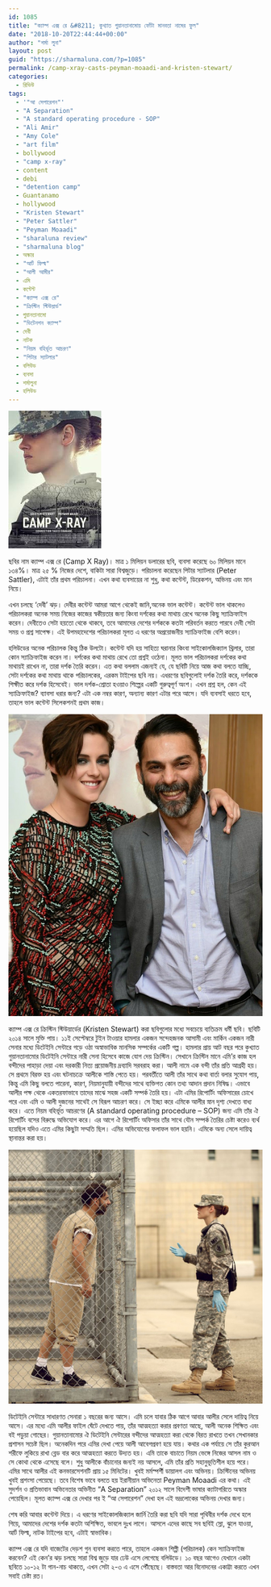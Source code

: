 ```yaml
---
id: 1085
title: "ক্যাম্প এক্স রে &#8211; কুখ্যাত গুয়ানতানামোয় ফোঁটা মানবতা নামের ফুল"
date: "2018-10-20T22:44:44+00:00"
author: "শর্মা লুনা"
layout: post
guid: "https://sharmaluna.com/?p=1085"
permalink: /camp-xray-casts-peyman-moaadi-and-kristen-stewart/
categories:
  - রিভিউ
tags:
  - '"আ সেপারেশন"'
  - "A Separation"
  - "A standard operating procedure - SOP"
  - "Ali Amir"
  - "Amy Cole"
  - "art film"
  - bollywood
  - "camp x-ray"
  - content
  - debi
  - "detention camp"
  - Guantanamo
  - hollywood
  - "Kristen Stewart"
  - "Peter Sattler"
  - "Peyman Moaadi"
  - "sharaluna review"
  - "sharmaluna blog"
  - অস্কার
  - "আর্ট ফিল্ম"
  - "আলী আমীর"
  - এমি
  - কন্টেন্ট
  - "ক্যাম্প এক্স রে"
  - "ক্রিস্টিন স্টিউয়ার্ড"
  - গুয়ানতানামো
  - "ডিটেনশন ক্যাম্প"
  - দেবী
  - নাটক
  - "নিয়ম বহির্ভূত আচরণ"
  - "পিটার স্যাটলার"
  - বলিউড
  - ব্যবসা
  - শর্মালুনা
  - হলিউড
---
```


[![](/assets/images/wp-content/uploads/2018/10/images-2.jpg)](/assets/images/wp-content/uploads/2018/10/images-2.jpg)

ছবির নাম ক্যাম্প এক্স রে (Camp X Ray)। মাত্র ১ মিলিয়ন ডলারের ছবি, ব্যবসা করেছে ৬০ মিলিয়ন মানে ১৩৪%। মাত্র ২৫ % নিজের দেশে, বাকিটা সারা বিশ্বজুড়ে। পরিচালনা করেছেন পিটার স্যাটলার (Peter Sattler), এটাই তাঁর প্রথম পরিচালনা। এখন কথা ব্যবসায়ের না শুধু, কথা কন্টেন্ট, ডিরেকশন, অভিনয় এবং মান নিয়ে।

এখন চলছে ‘দেবী’ ঝড়। দেবীর কন্টেন্ট আমরা আগে থেকেই জানি,অনেক ভাল কন্টেন্ট। কন্টেন্ট ভাল থাকলেও পরিচালকরা অনেক সময় নিজের কাজের স্বকীয়তার জন্য কিংবা দর্শকের কথা মাথায় রেখে অনেক কিছু স্যাক্রিফাইস করেন। দেবীতেও সেটা হয়তো থেকে থাকবে, তবে আমাদের দেশের দর্শককে কতটা পরিবর্তন করতে পারবে দেবী সেটা সময় ও প্রশ্ন সাপেক্ষ। এই উপমহাদেশের পরিচালকরা মূলত এ ধরণের অপ্রয়োজনীয় স্যাক্রিফাইজ বেশি করেন।

হলিউডের অনেক পরিচালক কিন্তু ঠিক উলটো। কন্টেন্ট যদি হয় সাহিত্য ঘরানার কিংবা সাইকোলজিক্যাল থ্রিলার, তারা কোন স্যাক্রিফাইজ করেন না। দর্শকের কথা মাথায় রেখে তো প্রশ্নই ওঠেনা। মূলত ভাল পরিচালকরা দর্শকের কথা মাথায়ই রাখেন না, তারা দর্শক তৈরি করেন। এত কথা বললাম এজন্যই যে, যে ছবিটি নিয়ে আজ কথা বলতে যাচ্ছি, সেটা দর্শকের কথা মাথায় থাকে পরিচালকের, এরকম টাইপের ছবি নয়। এধরণের ছবিগুলোই দর্শক তৈরি করে, দর্শককে শিক্ষীত করে দর্শক হিসেবেই। ভাল দর্শক-শ্রোতা হওয়াও শিল্পের একটি গুরুত্বপূর্ণ অংশ। এখন প্রশ্ন হল, কেন এই স্যাক্রিফাইজ? ব্যাবসা ধরার জন্য? এটা এক নম্বর কারণ, অন্যান্য কারণ এটার পরে আসে। যদি ব্যবসাই ধরতে হবে, তাহলে ভাল কন্টেন্ট সিলেকশনই প্রথম কাজ।

[![](/assets/images/wp-content/uploads/2018/10/campxraypaymanphotokristen.jpg)](/assets/images/wp-content/uploads/2018/10/campxraypaymanphotokristen.jpg)

ক্যাম্প এক্স রে ক্রিস্টিন স্টিউয়ার্ডের (Kristen Stewart) করা ছবিগুলোর মধ্যে সবচেয়ে ব্যতিক্রম ধর্মী ছবি। ছবিটি ২০১৪ সালে মুক্তি পায়। ১১ই সেপ্টেম্বরে টুইন টাওয়ার হামলার একজন সন্দেহজনক আসামী এবং মার্কিন একজন নারী সেনার মধ্যে ডিটেইনি সেন্টারে গড়ে ওঠা অস্বাভাবিক মানসিক সম্পর্কের একটি গল্প। হামলার প্রায় আট বছর পরে কুখ্যাত গুয়ানতানামোর ডিটেইনি সেন্টারে নারী সেনা হিসেবে কাজে যোগ দেয় ক্রিস্টিন। সেখানে ক্রিস্টিন মানে এমি’র কাজ হল বন্দীদের পাহাড়া দেয়া এবং দরকারী নিত্য প্রয়োজনীয় দ্রব্যাদি সরবরাহ করা। আলী নামে এক বন্দী তাঁর প্রতি আগ্রহী হয়। সে প্রথমে বিরক্ত হয় এবং ঘটনাচক্রে আলীকে শাস্তি পেতে হয়। পরবর্তীতে আলী তাঁর সাথে কথা বার্তা বলার সুযোগ পায়, কিন্তু এমি কিছু বলতে পারেনা, কারণ, নিয়মানুযায়ী বন্দীদের সাথে ব্যক্তিগত কোন তথ্য আদান প্রদান নিষিদ্ধ। এভাবে আলীর পক্ষ থেকে একতরফাভাবে তাদের মাঝে সহজ একটি সম্পর্ক তৈরি হয়। এটা এমির রিপোর্টিং অফিসারের চোখে পরে এবং এমি ও আলী দুজনের সাথেই সে বিরূপ আচরণ করে। সে ইচ্ছা করে এমিকে আলীর স্নান দৃশ্য দেখতে বাধ্য করে। এতে নিয়ম বহির্ভূত আচরণের (A standard operating procedure – SOP) জন্য এমি তাঁর ঐ রিপোর্টিং বসের বিরুদ্ধে অভিযোগ করে। এর আগে ঐ রিপোর্টিং অফিসার তাঁর সাথে যৌন সম্পর্ক তৈরির চেষ্টা করেও ব্যর্থ হয়েছিল যদিও এতে এমির কিছুটা সম্মতি ছিল। এমির অভিযোগের ফলাফল ভাল হয়নি। এমিকে অন্য সেলে দায়িত্ব স্থানান্তর করা হয়।

[![](/assets/images/wp-content/uploads/2018/10/17-camp-x-ray.w700.h700.jpg)](/assets/images/wp-content/uploads/2018/10/17-camp-x-ray.w700.h700.jpg)

ডিটেইনি সেন্টারে সাধারণত সেনারা ১ বছরের জন্য আসে। এমি চলে যাবার ঠিক আগে আবার আলীর সেলে দায়িত্ব নিয়ে আসে। এর মধ্যে এমি আলীর ফাইল ঘেঁটে দেখতে পায়, তাঁর আত্মহত্যা করার প্রবণতা আছে, আলী অনেক শিক্ষিত এবং বই পড়ুয়া গোছের। গুয়ানতানামোর ঐ ডিটেইনি সেন্টারের বন্দীদের আত্মহত্যা করা থেকে বিরত রাখতে তখন সেখানকার প্রশাসন সচেষ্ট ছিল। অনেকদিন পরে এমির দেখা পেয়ে আলী আবেগপ্রবণ হয়ে যায়। কথার এক পর্যায়ে সে তাঁর কুরআন শরীফে লুকিয়ে রাখা ব্লেড বার করে আত্মহত্যা করতে উদ্যত হয়। এমি তাকে বাচাতে নিয়ম ভেঙ্গে নিজের আসল নাম ও সে কোথা থেকে এসেছে বলে। শুধু আলীকে বাঁচানোর জন্যই নয় আসলে, এমি তাঁর প্রতি সহানুভূতিশীল হয়ে পরে। এমির সাথে আলীর এই কনভারসেশনটি প্রায় ১৫ মিনিটের। খুবই মর্মস্পর্শী ডায়ালগ এবং অভিনয়। ক্রিস্টিনের অভিনয় খুবই প্রশংসা পেয়েছে। তবে বিশেষ ভাবে বলতে হয় ইরানীয়ান অভিনেতা Peyman Moaadi এর কথা। এই সুদর্শন ও প্রতিভাবান অভিনেতার অভিনীত “A Separation” ২০১২ সালে বিদেশী ভাষার ক্যাটাগরিতে অস্কার পেয়েছিল। মূলত ক্যাম্প এক্স রে দেখার পর ই “আ সেপারেশন” দেখা হল এই ভদ্রলোকের অভিনয় দেখার জন্য।

শেষ করি আবার কন্টেন্ট দিয়ে। এ ধরণের সাইকোলজিক্যাল জার্নি তৈরি করা ছবি যদি সারা পৃথিবীর দর্শক দেখে হলে গিয়ে, আমাদের দেশের দর্শক কতটা অশিক্ষিত, ভাবলে দুঃখ লাগে। আসলে এদের কাছে সব ছবিই স্লো, ঝুলে যাওয়া, আর্ট ফিল্ম, নাটক টাইপের হবে, এটাই স্বাভাবিক।

ক্যাম্প এক্স রে যদি বাজেটের দেড়শ গুন ব্যবসা করতে পারে, তাহলে একজন শিল্পী (পরিচালক) কেন স্যাক্রিফাইজ করবেন? এই কেন’র ঝড় চলছে সারা বিশ্ব জুড়ে যার ঢেউ এসে লেগেছে বলিউডে। ১০ বছর আগেও যেখানে একটা ছবিতে ১০-১২ টা গান-নাচ থাকতে, এখন সেটা ২-৩ এ এসে পৌঁছেছে। বাস্তবতা আর বিনোদনের একাট্টা করতে এখন সবাই চেষ্টা রত।
